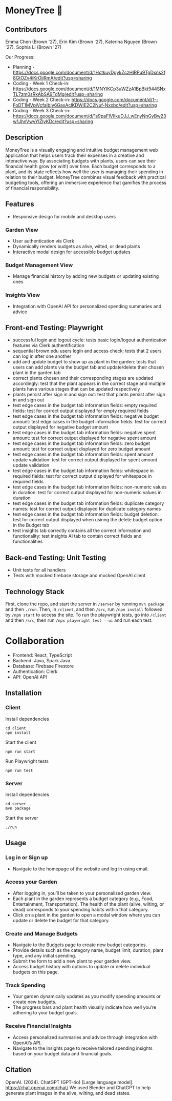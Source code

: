 # MoneyTree 🌱

## Contributors

Emma Chen (Brown '27), Erin Kim (Brown '27), Katerina Nguyen (Brown '27), Sophia Li (Brown '27)

Our Progress:

- Planning - https://docs.google.com/document/d/1HctkuyDgykZczHIRPu9TgDxns2f8GtOZv4iKrOjjRmA/edit?usp=sharing
- Coding - Week 1 Check-in: https://docs.google.com/document/d/1MNYlKCp3uWZzA1BpBkt944SNxTL7zm0sRkAbSA9TdMg/edit?usp=sharing
- Coding - Week 2 Check-in: https://docs.google.com/document/d/1--FoDT1MVpiVcfaIbIy6GaxAclKDWIE2C2Nuf-Nxxbo/edit?usp=sharing
- Coding - Week 3 Check-in: https://docs.google.com/document/d/1s9paFIVIIkuDJJ_wEnyNnGyBw23w1JhnVwvYlZIyKDc/edit?usp=sharing

## Description

MoneyTree is a visually engaging and intuitive budget management web application that helps users track their expenses in a creative and interactive way. By associating budgets with plants, users can see their financial health grow (or wilt!) over time. Each budget corresponds to a plant, and its state reflects how well the user is managing their spending in relation to their budget. MoneyTree combines visual feedback with practical budgeting tools, offering an immersive experience that gamifies the process of financial responsibility.

## Features

- Responsive design for mobile and desktop users

### Garden View

- User authentication via Clerk
- Dynamically renders budgets as alive, wilted, or dead plants
- Interactive modal design for accessible budget updates

### Budget Management View

- Manage financial history by adding new budgets or updating existing ones

### Insights View

- Integration with OpenAI API for personalized spending summaries and advice

## Front-end Testing: Playwright

- successful login and logout cycle: tests basic login/logout authentication features via Clerk authentification
- sequential brown.edu users login and access check: tests that 2 users can log in after one another
- add and update budget to show up as plant in the garden: tests that users can add plants via the budget tab and update/delete their chosen plant in the garden tab
- correct plants chosen and their corresponding stages are updated accordingly: test that the plant appears in the correct stage and multiple plants have various stages that can be updated respectively
- plants persist after sign in and sign out: test that plants persist after sign in and sign out
- test edge cases in the budget tab information fields: empty required fields: test for correct output displayed for empty required fields
- test edge cases in the budget tab information fields: negative budget amount: test edge cases in the budget information fields: test for correct output displayed for negative budget amount
- test edge cases in the budget tab information fields: negative spent amount: test for correct output displayed for negative spent amount
- test edge cases in the budget tab information fields: zero budget amount: test for correct output displayed for zero budget amount
- test edge cases in the budget tab information fields: spent amount update validation: test for correct output displayed for spent amount update validation
- test edge cases in the budget tab information fields: whitespace in required fields: test for correct output displayed for whitespace in required fields
- test edge cases in the budget tab information fields: non-numeric values in duration: test for correct output displayed for non-numeric values in duration
- test edge cases in the budget tab information fields: duplicate category names: test for correct output displayed for duplicate category names
- test edge cases in the budget tab information fields: budget deletion: test for correct output displayed when usinng the delete budget option in the Budget tab
- test insights tab correctly contains all the correct information and functionality: test insights AI tab to contain correct fields and functionalities

## Back-end Testing: Unit Testing

- Unit tests for all handlers
- Tests with mocked firebase storage and mocked OpenAI client

## Technology Stack

First, clone the repo, and start the server in `/server` by running `mvn package` and then `./run`. Then, in `/client`, and then `/src`, run `/npm install` followed by `/npm start` to access the site. To run the playwright tests, go into `/client` and then `/src`, then run `/npx playwright test --ui` and run each test.

# Collaboration

- Frontend: React, TypeScript
- Backend: Java, Spark Java
- Database: Firebase Firestore
- Authentication: Clerk
- API: OpenAI API

## Installation

### Client

Install dependencies

```agsl
cd client
npm install
```

Start the client

```agsl
npm run start
```

Run Playwright tests

```agsl
npm run test
```

### Server

Install dependencies

```agsl
cd server
mvn package
```

Start the server

```agsl
./run
```

## Usage

### Log in or Sign up

- Navigate to the homepage of the website and log in using email.

### Access your Garden

- After logging in, you’ll be taken to your personalized garden view.
- Each plant in the garden represents a budget category (e.g., Food, Entertainment, Transportation). The health of the plant (alive, wilting, or dead) corresponds to your spending habits within that category.
- Click on a plant in the garden to open a modal window where you can update or delete the budget for that category.

### Create and Manage Budgets

- Navigate to the Budgets page to create new budget categories.
- Provide details such as the category name, budget limit, duration, plant type, and any initial spending.
- Submit the form to add a new plant to your garden view.
- Access budget history with options to update or delete individual budgets on this page.

### Track Spending

- Your garden dynamically updates as you modify spending amounts or create new budgets.
- The progress bars and plant health visually indicate how well you’re adhering to your budget goals.

### Receive Financial Insights

- Access personalized summaries and advice through integration with OpenAI’s API.
- Navigate to the Insights page to receive tailored spending insights based on your budget data and financial goals.

## Citation

OpenAI. (2024). ChatGPT (GPT-4o) [Large language model]. https://chat.openai.com/chat/ We used Blender and ChatGPT to help generate plant images in the alive, wilting, and dead states.
